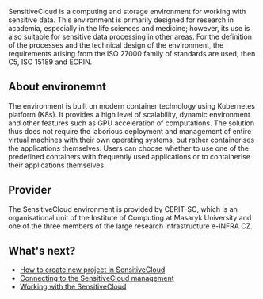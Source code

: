 SensitiveCloud is a computing and storage environment for working with sensitive data. This environment is primarily designed for research in academia, especially in the life sciences and medicine; however, its use is also suitable for sensitive data processing in other areas. For the definition of the processes and the technical design of the environment, the requirements arising from the ISO 27000 family of standards are used; then C5, ISO 15189 and ECRIN.

## About environemnt
The environment is built on modern container technology using Kubernetes platform (K8s). It provides a high level of scalability, dynamic environment and other features such as GPU acceleration of computations. The solution thus does not require the laborious deployment and management of entire virtual machines with their own operating systems, but rather containerises the applications themselves. Users can choose whether to use one of the predefined containers with frequently used applications or to containerise their applications themselves.

## Provider
The SensitiveCloud environment is provided by CERIT-SC, which is an organisational unit of the Institute of Computing at Masaryk University and one of the three members of the large research infrastructure e-INFRA CZ.

## What's next?
- [How to create new project in SensitiveCloud][1]
- [Connecting to the SensitiveCloud management][2]
- [Working with the SensitiveCloud][3]


[1]: ./getting-started/new-project
[2]: ./getting-started/connecting-to-sensitive-cloud
[3]: https://docs.cerit.io